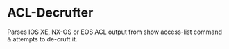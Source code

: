# ACL-Decrufter
Parses IOS XE, NX-OS or EOS ACL output from show access-list command &amp; attempts to de-cruft it.
